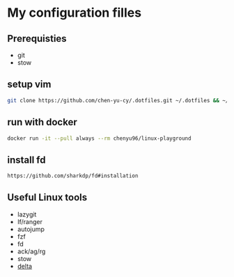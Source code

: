 # My configuration filles

## Prerequisties
* git
* stow

## setup vim

```bash
git clone https://github.com/chen-yu-cy/.dotfiles.git ~/.dotfiles && ~/.dotfiles/setup_vim.sh
```


## run with docker

```bash
docker run -it --pull always --rm chenyu96/linux-playground
```

## install fd
```bash
https://github.com/sharkdp/fd#installation
```



## Useful Linux tools

* lazygit
* lf/ranger
* autojump
* fzf
* fd
* ack/ag/rg
* stow
* [delta](https://github.com/dandavison/delta)
